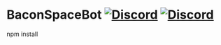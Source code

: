 # BaconSpaceBot [![Discord](https://discordapp.com/api/guilds/95608213499555840/widget.png)](http://discord.me/Bacon_Space) [![Discord](https://discordapp.com/api/guilds/318048512895877122/widget.png)](http://discord.me/MonstersLinked) 
npm install
```
